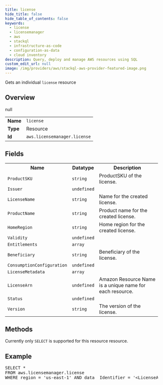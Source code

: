 ```yaml
---
title: license
hide_title: false
hide_table_of_contents: false
keywords:
  - license
  - licensemanager
  - aws
  - stackql
  - infrastructure-as-code
  - configuration-as-data
  - cloud inventory
description: Query, deploy and manage AWS resources using SQL
custom_edit_url: null
image: /img/providers/aws/stackql-aws-provider-featured-image.png
---
```

Gets an individual <code>license</code> resource

## Overview
<table><tbody>
<tr><td><b>Name</b></td><td><code>license</code></td></tr>
<tr><td><b>Type</b></td><td>Resource</td></tr>
null
<tr><td><b>Id</b></td><td><code>aws.licensemanager.license</code></td></tr>
</tbody></table>

## Fields
<table><tbody>
<tr><th>Name</th><th>Datatype</th><th>Description</th></tr>
<tr><td><code>ProductSKU</code></td><td><code>string</code></td><td>ProductSKU of the license.</td></tr>
<tr><td><code>Issuer</code></td><td><code>undefined</code></td><td></td></tr>
<tr><td><code>LicenseName</code></td><td><code>string</code></td><td>Name for the created license.</td></tr>
<tr><td><code>ProductName</code></td><td><code>string</code></td><td>Product name for the created license.</td></tr>
<tr><td><code>HomeRegion</code></td><td><code>string</code></td><td>Home region for the created license.</td></tr>
<tr><td><code>Validity</code></td><td><code>undefined</code></td><td></td></tr>
<tr><td><code>Entitlements</code></td><td><code>array</code></td><td></td></tr>
<tr><td><code>Beneficiary</code></td><td><code>string</code></td><td>Beneficiary of the license.</td></tr>
<tr><td><code>ConsumptionConfiguration</code></td><td><code>undefined</code></td><td></td></tr>
<tr><td><code>LicenseMetadata</code></td><td><code>array</code></td><td></td></tr>
<tr><td><code>LicenseArn</code></td><td><code>undefined</code></td><td>Amazon Resource Name is a unique name for each resource.</td></tr>
<tr><td><code>Status</code></td><td><code>undefined</code></td><td></td></tr>
<tr><td><code>Version</code></td><td><code>string</code></td><td>The version of the license.</td></tr>

</tbody></table>

## Methods
Currently only <code>SELECT</code> is supported for this resource resource.

## Example
<pre>
SELECT * 
FROM aws.licensemanager.license
WHERE region = 'us-east-1' AND data__Identifier = '&lt;LicenseArn&gt;'
</pre>

